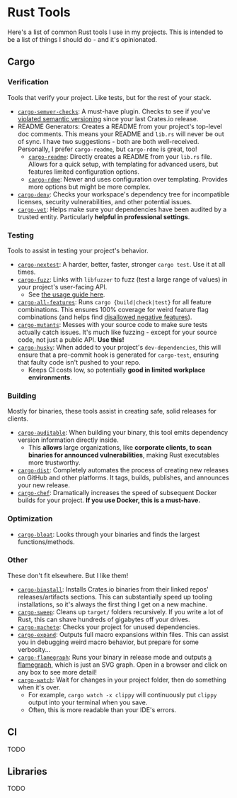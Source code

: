 # Rust Tools

Here's a list of common Rust tools I use in my projects. This is intended to be a list of things I should do - and it's opinionated.

## Cargo

### Verification

Tools that verify your project. Like tests, but for the rest of your stack.

- [`cargo-semver-checks`](https://github.com/obi1kenobi/cargo-semver-checks): A must-have plugin. Checks to see if you've [violated semantic versioning](https://doc.rust-lang.org/cargo/reference/semver.html) since your last Crates.io release.
- README Generators: Creates a README from your project's top-level doc comments. This means your README and `lib.rs` will never be out of sync. I have two suggestions - both are both well-received. Personally, I prefer `cargo-readme`, but `cargo-rdme` is great, too!
  - [`cargo-readme`](https://github.com/webern/cargo-readme): Directly creates a README from your `lib.rs` file. Allows for a quick setup, with templating for advanced users, but features limited configuration options.
  - [`cargo-rdme`](https://github.com/orium/cargo-rdme): Newer and uses configuration over templating. Provides more options but might be more complex.
- [`cargo-deny`](https://github.com/EmbarkStudios/cargo-deny): Checks your workspace's dependency tree for incompatible licenses, security vulnerabilities, and other potential issues.
- [`cargo-vet`](https://github.com/mozilla/cargo-vet): Helps make sure your dependencies have been audited by a trusted entity. Particularly **helpful in professional settings**.

### Testing

Tools to assist in testing your project's behavior.

- [`cargo-nextest`](https://nexte.st/): A harder, better, faster, stronger `cargo test`. Use it at all times.
- [`cargo-fuzz`](https://github.com/rust-fuzz/cargo-fuzz): Links with `libfuzzer` to fuzz (test a large range of values) in your project's user-facing API.
  - See [the usage guide here](https://rust-fuzz.github.io/book/cargo-fuzz/tutorial.html).
- [`cargo-all-features`](https://github.com/frewsxcv/cargo-all-features): Runs `cargo {build|check|test}` for all feature combinations. This ensures 100% coverage for weird feature flag combinations (and helps find [disallowed negative features](https://doc.rust-lang.org/cargo/reference/features.html#feature-unification)).
- [`cargo-mutants`](https://github.com/sourcefrog/cargo-mutants): Messes with your source code to make sure tests actually catch issues. It's much like fuzzing - except for your source code, not just a public API. **Use this!**
- [`cargo-husky`](https://github.com/rhysd/cargo-husky): When added to your project's `dev-dependencies`, this will ensure that a pre-commit hook is generated for `cargo-test`, ensuring that faulty code isn't pushed to your repo.
  - Keeps CI costs low, so potentially **good in limited workplace environments**.

### Building

Mostly for binaries, these tools assist in creating safe, solid releases for clients.

- [`cargo-auditable`](https://github.com/rust-secure-code/cargo-auditable): When building your binary, this tool emits dependency version information directly inside.
  - This **allows** large organizations, like **corporate clients, to scan binaries for announced vulnerabilities**, making Rust executables more trustworthy.
- [`cargo-dist`](https://opensource.axo.dev/cargo-dist/): Completely automates the process of creating new releases on GitHub and other platforms. It tags, builds, publishes, and announces your new release.
- [`cargo-chef`](https://github.com/LukeMathWalker/cargo-chef): Dramatically increases the speed of subsequent Docker builds for your project. **If you use Docker, this is a must-have.**

### Optimization

- [`cargo-bloat`](https://github.com/RazrFalcon/cargo-bloat): Looks through your binaries and finds the largest functions/methods.

### Other

These don't fit elsewhere. But I like them!

- [`cargo-binstall`](https://github.com/cargo-bins/cargo-binstall): Installs Crates.io binaries from their linked repos' releases/artifacts sections. This can substantially speed up tooling installations, so it's always the first thing I get on a new machine.
- [`cargo-sweep`](https://github.com/holmgr/cargo-sweep): Cleans up `target/` folders recursively. If you write a lot of Rust, this can shave hundreds of gigabytes off your drives.
- [`cargo-machete`](https://github.com/bnjbvr/cargo-machete): Checks your project for unused dependencies.
- [`cargo-expand`](https://github.com/dtolnay/cargo-expand): Outputs full macro expansions within files. This can assist you in debugging weird macro behavior, but prepare for some verbosity...
- [`cargo-flamegraph`](https://github.com/flamegraph-rs/flamegraph): Runs your binary in release mode and outputs [a flamegraph](https://www.brendangregg.com/flamegraphs.html), which is just an SVG graph. Open in a browser and click on any box to see more detail!
- [`cargo-watch`](https://github.com/watchexec/cargo-watch): Wait for changes in your project folder, then do something when it's over.
  - For example, `cargo watch -x clippy` will continuously put `clippy` output into your terminal when you save.
  - Often, this is more readable than your IDE's errors.

## CI

TODO

## Libraries

TODO
